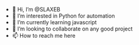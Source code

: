- 👋 Hi, I’m @SLAXEB
- 👀 I’m interested in Python for automation
- 🌱 I’m currently learning javascript
- 💞️ I’m looking to collaborate on any good project
- 📫 How to reach me here

<!---
SLAXEB/SLAXEB is a ✨ special ✨ repository because its `README.md` (this file) appears on your GitHub profile.
You can click the Preview link to take a look at your changes.
--->
